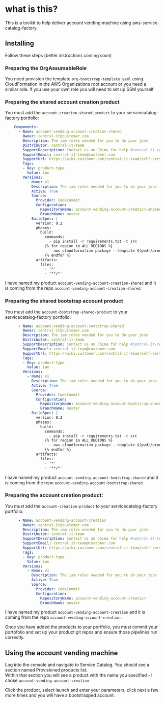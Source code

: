 # what is this?
This is a toolkit to help deliver account vending machine using aws-service-catalog-factory.

## Installing

Follow these steps (better instructions coming soon)

### Preparing the OrgAssumableRole
You need provision the template ```org-bootstrap-template.yaml``` using CloudFormation in the 
AWS Organizations root account or you need a similar role.  If you use your own role you will 
need to set up SSM yourself.

### Preparing the shared account creation product
You must add the ```account-creation-shared-product``` to your servicecatalog-factory portfolio:
```yaml
    Components:
      - Name: account-vending-account-creation-shared
        Owner: central-it@customer.com
        Description: The iam roles needed for you to do your jobs
        Distributor: central-it-team
        SupportDescription: Contact us on Chime for help #central-it-team
        SupportEmail: central-it-team@customer.com
        SupportUrl: https://wiki.customer.com/central-it-team/self-service/account-iam
        Tags:
        - Key: product-type
          Value: iam
        Versions:
          - Name: v1
            Description: The iam roles needed for you to do your jobs
            Active: True
            Source:
              Provider: CodeCommit
              Configuration:
                RepositoryName: account-vending-account-creation-shared
                BranchName: master
            BuildSpec: |
              version: 0.2
              phases:
                build:
                  commands:
                    - pip install -r requirements.txt -t src
                  {% for region in ALL_REGIONS %}
                    - aws cloudformation package --template $(pwd)/product.template.yaml --s3-bucket sc-factory-artifacts-${ACCOUNT_ID}-{{ region }} --s3-prefix ${STACK_NAME} --output-template-file product.template-{{ region }}.yaml
                  {% endfor %}
              artifacts:
                files:
                  - '*'
                  - '**/*'
``` 

I have named my product ```account-vending-account-creation-shared``` and it is coming from the repo 
```account-vending-account-creation-shared```.

### Preparing the shared bootstrap account product
You must add the ```account-bootstrap-shared-product``` to your servicecatalog-factory portfolio:

```yaml
      - Name: account-vending-account-bootstrap-shared
        Owner: central-it@customer.com
        Description: The iam roles needed for you to do your jobs
        Distributor: central-it-team
        SupportDescription: Contact us on Chime for help #central-it-team
        SupportEmail: central-it-team@customer.com
        SupportUrl: https://wiki.customer.com/central-it-team/self-service/account-iam
        Tags:
        - Key: product-type
          Value: iam
        Versions:
          - Name: v1
            Description: The iam roles needed for you to do your jobs
            Active: True
            Source:
              Provider: CodeCommit
              Configuration:
                RepositoryName: account-vending-account-bootstrap-shared
                BranchName: master
            BuildSpec: |
              version: 0.2
              phases:
                build:
                  commands:
                    - pip install -r requirements.txt -t src
                  {% for region in ALL_REGIONS %}
                    - aws cloudformation package --template $(pwd)/product.template.yaml --s3-bucket sc-factory-artifacts-${ACCOUNT_ID}-{{ region }} --s3-prefix ${STACK_NAME} --output-template-file product.template-{{ region }}.yaml
                  {% endfor %}
              artifacts:
                files:
                  - '*'
                  - '**/*'
```

I have named my product ```account-vending-account-bootstrap-shared``` and it is coming from the repo 
```account-vending-account-bootstrap-shared```.

### Preparing the account creation product:
You must add the ```account-creation-product``` to your servicecatalog-factory portfolio:

```yaml
      - Name: account-vending-account-creation
        Owner: central-it@customer.com
        Description: The iam roles needed for you to do your jobs
        Distributor: central-it-team
        SupportDescription: Contact us on Chime for help #central-it-team
        SupportEmail: central-it-team@customer.com
        SupportUrl: https://wiki.customer.com/central-it-team/self-service/account-iam
        Tags:
        - Key: product-type
          Value: iam
        Versions:
          - Name: v1
            Description: The iam roles needed for you to do your jobs
            Active: True
            Source:
              Provider: CodeCommit
              Configuration:
                RepositoryName: account-vending-account-creation
                BranchName: master
```

I have named my product ```account-vending-account-creation``` and it is coming from the repo 
```account-vending-account-creation```.

Once you have added the products to your portfolio, you must commit your portofolio and set up your product 
git repos and ensure those pipelines run correctly.

## Using the account vending machine
Log into the console and navigate to Service Catalog.  You should see a section named Provisioned products list.  
Within that section you will see a product with the name you specified - I chose ```account-vending-account-creation```

Click the product, select launch and enter your parameters, click next a few more times and you will have a bootstrapped 
account.
